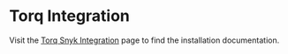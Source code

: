 # Torq Integration

Visit the [Torq Snyk Integration](https://learn.torq.io/docs/snyk-oauth) page to find the installation documentation.
